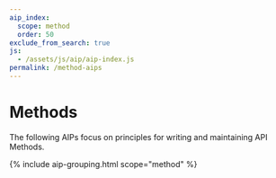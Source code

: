 ```yaml
---
aip_index:
  scope: method
  order: 50
exclude_from_search: true
js:
  - /assets/js/aip/aip-index.js
permalink: /method-aips
---
```


# Methods

The following AIPs focus on principles for writing and maintaining API Methods.

{% include aip-grouping.html scope="method" %}
